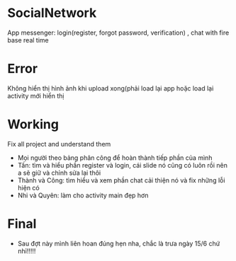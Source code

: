 # SocialNetwork
App messenger: login(register, forgot password, verification) , chat with fire base real time

# Error
Không hiển thị hình ảnh khi upload xong(phải load lại app hoặc load lại activity mới hiển thị

# Working
Fix all project and understand them
- Mọi người theo bảng phân công để hoàn thành tiếp phần của mình
- Tấn: tìm và hiểu phần register và login, cái slide nó cũng có luôn rồi nên a sẽ giữ và chỉnh sửa lại thôi
- Thành và Công: tìm hiểu và xem phần chat cải thiện nó và fix những lỗi hiện có
- Nhi và Quyên: làm cho activity main đẹp hơn

# Final
- Sau đợt này mình liên hoan đúng hẹn nha, chắc là trưa ngày 15/6 chứ nhỉ!!!!!
